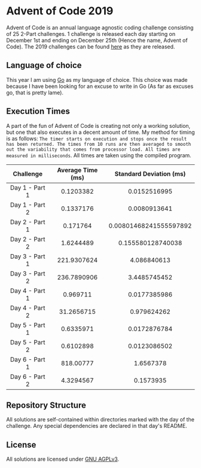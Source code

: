 # Advent of Code 2019

Advent of Code is an annual language agnostic coding challenge consisting of 25 2-Part challenges. 1 challenge is released each day starting on December 1st and ending on December 25th (Hence the name, Advent of Code). The 2019 challenges can be found [here](https://adventofcode.com) as they are released.

## Language of choice

This year I am using [Go](https://golang.org) as my language of choice. This choice was made because I have been looking for an excuse to write in Go (As far as excuses go, that is pretty lame).

## Execution Times

A part of the fun of Advent of Code is creating not only a working solution, but one that also executes in a decent amount of time. My method for timing is as follows: `The timer starts on execution and stops once the result has been returned. The times from 10 runs are then averaged to smooth out the variability that comes from processor load. All times are measured in milliseconds`. All times are taken using the compiled program.

| Challenge | Average Time (ms) | Standard Deviation (ms) |
| :---: | :---: | :---: |
| Day 1 - Part 1 | 0.1203382 | 0.0152516995 |
| Day 1 - Part 2 | 0.1337176 | 0.0080913641 |
| Day 2 - Part 1 | 0.171764 | 0.00801468241555597892 |
| Day 2 - Part 2 | 1.6244489 | 0.155580128740038 |
| Day 3 - Part 1 | 221.9307624 | 4.086840613 |
| Day 3 - Part 2 | 236.7890906 | 3.4485745452 |
| Day 4 - Part 1 | 0.969711 | 0.0177385986 |
| Day 4 - Part 2 | 31.2656715 | 0.979624262 |
| Day 5 - Part 1 | 0.6335971 | 0.0172876784 |
| Day 5 - Part 2 | 0.6102898 | 0.0123086502 |
| Day 6 - Part 1 | 818.00777 | 1.6567378 |
| Day 6 - Part 2 | 4.3294567 | 0.1573935 |

## Repository Structure

All solutions are self-contained within directories marked with the day of the challenge. Any special dependencies are declared in that day's README.

## License

All solutions are licensed under [GNU AGPLv3](https://choosealicense.com/licenses/agpl-3.0/).